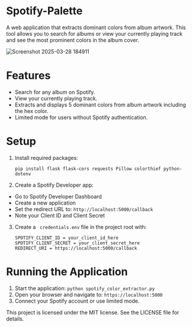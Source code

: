 # Spotify-Palette
A web application that extracts dominant colors from album artwork. This tool allows you to search for albums or view your currently playing track and see the most prominent colors in the album cover. 


![Screenshot 2025-03-28 184911](https://github.com/user-attachments/assets/d938711f-91d2-428c-b786-513f5d0fd248)

# Features
- Search for any album on Spotify.
- View your currently playing track.
- Extracts and displays 5 dominant colors from album artwork including the hex color.
- Limited mode for users without Spotify authentication.

# Setup

1. Install required packages:
   ```
   pip install flask flask-cors requests Pillow colorthief python-dotenv
   ```
2. Create a Spotify Developer app:
- Go to Spotify Developer Dashboard
- Create a new application
- Set the redirect URL to: ``` http://localhost:5000/callback ```
- Note your Client ID and Client Secret

3. Create a ``` credentials.env``` file in the project root with:
   ```
   SPOTIFY_CLIENT_ID = your_client_id_here
   SPOTIFY_CLIENT_SECRET = your_client_secret_here
   REDIRECT_URI = https://localhost:5000/callback

  # Running the Application 

  1. Start the application:
     ``` python spotify_color_extractor.py  ```
  2. Open your browser and navigate to:
     ``` https://localhost:5000 ```
  3. Connect your Spotify account or use limited mode.

This project is licensed under the MIT license. See the LICENSE file for details. 
